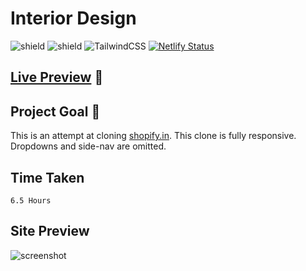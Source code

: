 # Interior Design

![shield](https://img.shields.io/badge/HTML5-E34F26?style=for-the-badge&logo=html5&logoColor=white) ![shield](https://img.shields.io/badge/CSS3-1572B6?style=for-the-badge&logo=css3&logoColor=white) ![TailwindCSS](https://img.shields.io/badge/tailwindcss-%2338B2AC.svg?style=for-the-badge&logo=tailwind-css&logoColor=white)
[![Netlify Status](https://api.netlify.com/api/v1/badges/8f4a5da4-9d1f-4271-bcb1-048a2bfce438/deploy-status)](https://app.netlify.com/sites/cloneshopify-in/deploys)

## [Live Preview](https://cloneshopify-in.netlify.app/) :link:

## Project Goal :dart:

This is an attempt at cloning [shopify.in](hhttps://www.shopify.in/). This clone is fully responsive. Dropdowns and side-nav are omitted.

## Time Taken

```
6.5 Hours

```

## Site Preview

![screenshot](./images/screen-shot.png)
